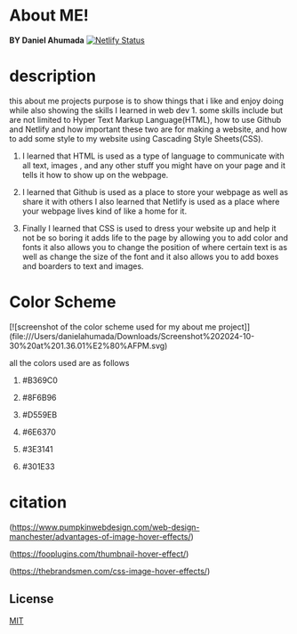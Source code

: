 # About ME!

**BY Daniel Ahumada**
[![Netlify Status](https://api.netlify.com/api/v1/badges/b8d5d50b-c9ef-404f-b6c0-cdc4cc9ce009/deploy-status)](https://app.netlify.com/sites/about-me-danahumada999/deploys)

# description 

this about me projects purpose is to show things that i like and enjoy doing while also showing the skills I learned in web dev 1. some skills include but are not limited to Hyper Text Markup Language(HTML), how to use Github and Netlify and how important these two are for making a website, and how to add some style to my website using Cascading Style Sheets(CSS). 

1. I learned that HTML is used as a type of language to communicate with all text, images , and any other stuff you might have on your page and it tells it how to show up on the webpage. 

2. I learned that Github is used as a place to store your webpage as well as share it with others I also learned that Netlify is used as a place where your webpage lives kind of like a home for it. 

3. Finally I learned that CSS is used to dress your website up and help it not be so boring it adds life to the page by allowing you to add color and fonts it also allows you to change the position of where certain text is as well as change the size of the font and it also allows you to add boxes and boarders to text and images.

# Color Scheme

[![screenshot of the color scheme used for my about me project]]
(file:///Users/danielahumada/Downloads/Screenshot%202024-10-30%20at%201.36.01%E2%80%AFPM.svg)

all the colors used are as follows 

1. #B369C0

2. #8F6B96

3. #D559EB

4. #6E6370

5. #3E3141

6. #301E33

# citation 

(https://www.pumpkinwebdesign.com/web-design-manchester/advantages-of-image-hover-effects/)

(https://fooplugins.com/thumbnail-hover-effect/)

(https://thebrandsmen.com/css-image-hover-effects/)

## License

[MIT](https://choosealicense.com/licenses/mit/)